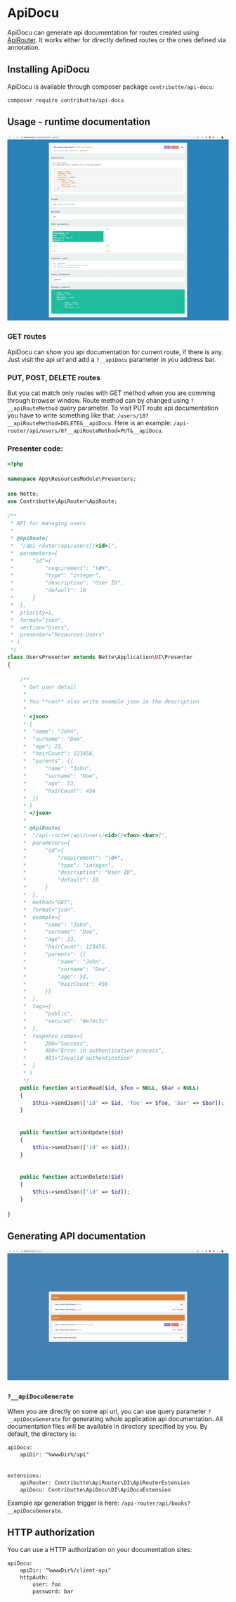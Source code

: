 # ApiDocu

ApiDocu can generate api documentation for routes created using [ApiRouter](https://github.com/contributte/api-router). It works either for directly defined routes or the ones defined via annotation.</p>

## Installing ApiDocu

ApiDocu is available through composer package `contributte/api-docu`:

```
composer require contributte/api-docu
```

## Usage - runtime documentation

![Route docs](assets/route-docs.png)

### GET routes

ApiDocu can show you api documentation for current route, if there is any. Just visit the api url and add a `?__apiDocu` parameter in you address bar.

### PUT, POST, DELETE routes

But you cat match only routes with GET method when you are comming through browser window. Route method can by changed using `?__apiRouteMethod` query parameter. To visit PUT route api documentation you have to write something like that: `/users/10?__apiRouteMethod=DELETE&__apiDocu`. Here is an example: `/api-router/api/users/8?__apiRouteMethod=PUT&__apiDocu`.

### Presenter code:

```php
<?php

namespace App\ResourcesModule\Presenters;

use Nette;
use Contributte\ApiRouter\ApiRoute;

/**
 * API for managing users
 * 
 * @ApiRoute(
 * 	"/api-router/api/users[/<id>]",
 * 	parameters={
 * 		"id"={
 * 			"requirement": "\d+",
 * 			"type": "integer",
 * 			"description": "User ID",
 * 			"default": 10
 * 		}
 * 	},
 *  priority=1,
 *  format="json",
 *  section="Users",
 *  presenter="Resources:Users"
 * )
 */
class UsersPresenter extends Nette\Application\UI\Presenter
{

	/**
	 * Get user detail
	 *
	 * You **can** also write example json in the description
	 *
	 * <json>
	 * {
	 * 	"name": "John",
	 * 	"surname": "Doe",
	 * 	"age": 23,
	 * 	"hairCount": 123456,
	 * 	"parents": {{
	 * 		"name": "John",
	 * 		"surname": "Doe",
	 *     	"age": 53,
	 * 	    "hairCount": 456
	 * 	}}
	 * }
	 * </json>
	 * 
	 * @ApiRoute(
	 * 	"/api-router/api/users/<id>[/<foo>-<bar>]",
	 * 	parameters={
	 * 		"id"={
	 * 			"requirement": "\d+",
	 * 			"type": "integer",
	 * 			"description": "User ID",
	 * 			"default": 10
	 * 		}
	 * 	},
	 * 	method="GET",
	 * 	format="json",
	 * 	example={
	 * 		"name": "John",
	 * 		"surname": "Doe",
	 * 		"age": 23,
	 * 		"hairCount": 123456,
	 * 		"parents": {{
	 * 			"name": "John",
	 *    		"surname": "Doe",
	 * 	    	"age": 53,
	 * 		    "hairCount": 456
	 * 		}}
	 * 	},
	 * 	tags={
	 * 		"public",
	 * 		"secured": "#e74c3c"
	 * 	},
	 * 	response_codes={
	 *  	200="Success",
	 *  	400="Error in authentication process",
	 *  	401="Invalid authentication"
	 *  }
	 * )
	 */
	public function actionRead($id, $foo = NULL, $bar = NULL)
	{
		$this->sendJson(['id' => $id, 'foo' => $foo, 'bar' => $bar]);
	}


	public function actionUpdate($id)
	{
		$this->sendJson(['id' => $id]);
	}


	public function actionDelete($id)
	{
		$this->sendJson(['id' => $id]);
	}

}
```

## Generating API documentation

![Docs](assets/docs.png)

### `?__apiDocuGenerate`

When you are directly on some api url, you can use query parameter `?__apiDocuGenerate` for generating whole application api documentation. All documentation files will be available in directory specified by you. By default, the directory is:

```
apiDocu:
	apiDir: "%wwwDir%/api"


extensions:
	apiRouter: Contributte\ApiRouter\DI\ApiRouterExtension
	apiDocu: Contributte\ApiDocu\DI\ApiDocuExtension
```

Example api generation trigger is here: `/api-router/api/books?__apiDocuGenerate`.

## HTTP authorization

You can use a HTTP authorization on your documentation sites:

```
apiDocu:
	apiDir: "%wwwDir%/client-api"
	httpAuth:
		user: foo
		password: bar
```
